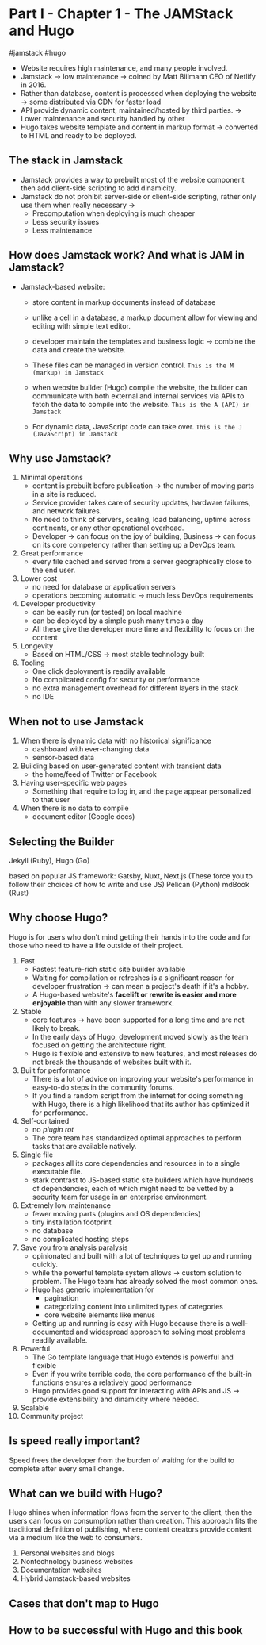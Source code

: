 # Part I - Chapter 1 - The JAMStack and Hugo

#jamstack #hugo

- Website requires high maintenance, and many people involved.
- Jamstack → low maintenance → coined by Matt Biilmann CEO of Netlify in 2016.
- Rather than database, content is processed when deploying the website → some distributed via CDN for faster load
- API provide dynamic content, maintained/hosted by third parties. → Lower maintenance and security handled by other
- Hugo takes website template and content in markup format → converted to HTML and ready to be deployed.

## The stack in Jamstack

- Jamstack provides a way to prebuilt most of the website component then add client-side scripting to add dinamicity.
- Jamstack do not prohibit server-side or client-side scripting, rather only use them when really necessary → 
    - Precomputation when deploying is much cheaper
    - Less security issues
    - Less maintenance

## How does Jamstack work? And what is JAM in Jamstack?

- Jamstack-based website:
    - store content in markup documents instead of database
    - unlike a cell in a database, a markup document allow for viewing and editing with simple text editor.
    - developer maintain the templates and business logic → combine the data and create the website.
    - These files can be managed in version control.
        `This is the M (markup) in Jamstack`
    
    - when website builder (Hugo) compile the website, the builder can communicate with both external and
        internal services via APIs to fetch the data to compile into the website.
        `This is the A (API) in Jamstack`
    - For dynamic data, JavaScript code can take over.
        `This is the J (JavaScript) in Jamstack`

## Why use Jamstack?

1. Minimal operations
    - content is prebuilt before publication → the number of moving parts in a site is reduced.
    - Service provider takes care of security updates, hardware failures, and network failures.
    - No need to think of servers, scaling, load balancing, uptime across continents, or any other operational overhead.
    - Developer → can focus on the joy of building, Business → can focus on its core competency rather than setting up a DevOps team.
2. Great performance
    - every file cached and served from a server geographically close to the end user.
3. Lower cost
    - no need for database or application servers
    - operations becoming automatic → much less DevOps requirements
4. Developer productivity
    - can be easily run (or tested) on local machine
    - can be deployed by a simple push many times a day
    - All these give the developer more time and flexibility to focus on the content
5. Longevity
    - Based on HTML/CSS → most stable technology built
6. Tooling
    - One click deployment is readily available
    - No complicated config for security or performance
    - no extra management overhead for different layers in the stack
    - no IDE

## When not to use Jamstack

1. When there is dynamic data with no historical significance
    - dashboard with ever-changing data
    - sensor-based data
2. Building based on user-generated content with transient data
    - the home/feed of Twitter or Facebook
3. Having user-specific web pages
    - Something that require to log in, and the page appear personalized to that user
4. When there is no data to compile
    - document editor (Google docs)

## Selecting the Builder

Jekyll (Ruby), Hugo (Go)

based on popular JS framework: Gatsby, Nuxt, Next.js (These force you to follow their choices of how to write and use JS)
Pelican (Python) mdBook (Rust)

## Why choose Hugo?
Hugo is for users who don't mind getting their hands into the code and for those who need to have a life outside of their project.

1. Fast
    - Fastest feature-rich static site builder available
    - Waiting for compilation or refreshes is a significant reason for developer frustration → can mean a project's death if it's a hobby.
    - A Hugo-based website's **facelift or rewrite is easier and more enjoyable** than with any slower framework.
2. Stable
    - core features → have been supported for a long time and are not likely to break.
    - In the early days of Hugo, development moved slowly as the team focused on getting the architecture right.
    - Hugo is flexible and extensive to new features, and most releases do not break the thousands of websites built with it.
3. Built for performance
    - There is a lot of advice on improving your website's performance in easy-to-do steps in the community forums.
    - If you find a random script from the internet for doing something with Hugo, there is a high likelihood that its author has optimized it for performance.
4. Self-contained
    - no _plugin rot_
    - The core team has standardized optimal approaches to perform tasks that are available natively.
5. Single file
    - packages all its core dependencies and resources in to a single executable file.
    - stark contrast to JS-based static site builders which have hundreds of dependencies, each of which might need to be vetted by a security team for usage in an enterprise environment.
6. Extremely low maintenance
    - fewer moving parts (plugins and OS dependencies)
    - tiny installation footprint
    - no database
    - no complicated hosting steps
7. Save you from analysis paralysis
    - opinionated and built with a lot of techniques to get up and running quickly.
    - while the powerful template system allows → custom solution to problem. The Hugo team has already solved the most common ones.
    - Hugo has generic implementation for
        - pagination
        - categorizing content into unlimited types of categories
        - core website elements like menus
    - Getting up and running is easy with Hugo because there is a well-documented and widespread approach to solving most problems readily available.
8. Powerful
    - The Go template language that Hugo extends is powerful and flexible
    - Even if you write terrible code, the core performance of the built-in functions ensures a relatively good performance
    - Hugo provides good support for interacting with APIs and JS → provide extensibility and dinamicity where needed.
9. Scalable
10. Community project

## Is speed really important?

Speed frees the developer from the burden of waiting for the build to complete after every small change.

## What can we build with Hugo?

Hugo shines when information flows from the server to the client, then the users can focus on consumption rather than creation. This approach fits the traditional definition of publishing, where content creators provide content via a medium like the web to consumers.
1. Personal websites and blogs
2. Nontechnology business websites
3. Documentation websites
4. Hybrid Jamstack-based websites

## Cases that don't map to Hugo

## How to be successful with Hugo and this book
